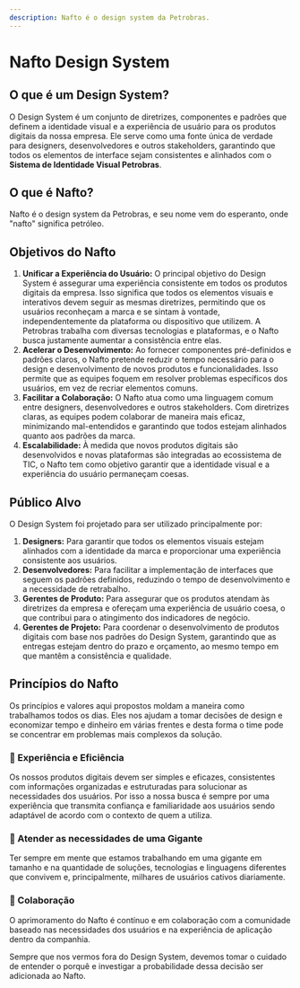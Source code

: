 ```yaml
---
description: Nafto é o design system da Petrobras.
---
```


# Nafto Design System

## O que é um Design System?

O Design System é um conjunto de diretrizes, componentes e padrões que definem a identidade visual e a experiência de usuário para os produtos digitais da nossa empresa. Ele serve como uma fonte única de verdade para designers, desenvolvedores e outros stakeholders, garantindo que todos os elementos de interface sejam consistentes e alinhados com o **Sistema de Identidade Visual Petrobras**.

## O que é Nafto?

Nafto é o design system da Petrobras, e seu nome vem do esperanto, onde "nafto" significa petróleo.

## Objetivos do Nafto

1. **Unificar a Experiência do Usuário:** O principal objetivo do Design System é assegurar uma experiência consistente em todos os produtos digitais da empresa. Isso significa que todos os elementos visuais e interativos devem seguir as mesmas diretrizes, permitindo que os usuários reconheçam a marca e se sintam à vontade, independentemente da plataforma ou dispositivo que utilizem. A Petrobras trabalha com diversas tecnologias e plataformas, e o Nafto busca justamente aumentar a consistência entre elas.
2. **Acelerar o Desenvolvimento:** Ao fornecer componentes pré-definidos e padrões claros, o Nafto pretende reduzir o tempo necessário para o design e desenvolvimento de novos produtos e funcionalidades. Isso permite que as equipes foquem em resolver problemas específicos dos usuários, em vez de recriar elementos comuns.
3. **Facilitar a Colaboração:** O Nafto atua como uma linguagem comum entre designers, desenvolvedores e outros stakeholders. Com diretrizes claras, as equipes podem colaborar de maneira mais eficaz, minimizando mal-entendidos e garantindo que todos estejam alinhados quanto aos padrões da marca.
4. **Escalabilidade:** À medida que novos produtos digitais são desenvolvidos e novas plataformas são integradas ao ecossistema de TIC, o Nafto tem como objetivo garantir que a identidade visual e a experiência do usuário permaneçam coesas.&#x20;

## Público Alvo

O Design System foi projetado para ser utilizado principalmente por:

1. **Designers:** Para garantir que todos os elementos visuais estejam alinhados com a identidade da marca e proporcionar uma experiência consistente aos usuários.
2. **Desenvolvedores:** Para facilitar a implementação de interfaces que seguem os padrões definidos, reduzindo o tempo de desenvolvimento e a necessidade de retrabalho.
3. **Gerentes de Produto:** Para assegurar que os produtos atendam às diretrizes da empresa e ofereçam uma experiência de usuário coesa, o que contribui para o atingimento dos indicadores de negócio.
4. **Gerentes de Projeto:** Para coordenar o desenvolvimento de produtos digitais com base nos padrões do Design System, garantindo que as entregas estejam dentro do prazo e orçamento, ao mesmo tempo em que mantêm a consistência e qualidade.

## Princípios do Nafto

Os princípios e valores aqui propostos moldam a maneira como trabalhamos todos os dias. Eles nos ajudam a tomar decisões de design e economizar tempo e dinheiro em várias frentes e desta forma o time pode se concentrar em problemas mais complexos da solução.

### 🌟 Experiência e Eficiência

Os nossos produtos digitais devem ser simples e eficazes, consistentes com informações organizadas e estruturadas para solucionar as necessidades dos usuários. Por isso a nossa busca é sempre por uma experiência que transmita confiança e familiaridade aos usuários sendo adaptável de acordo com o contexto de quem a utiliza.

### 🏢 Atender as necessidades de uma Gigante

Ter sempre em mente que estamos trabalhando em uma gigante em tamanho e na quantidade de soluções, tecnologias e linguagens diferentes que convivem e, principalmente, milhares de usuários cativos diariamente.

### 🤝 Colaboração

O aprimoramento do Nafto é contínuo e em colaboração com a comunidade baseado nas necessidades dos usuários e na experiência de aplicação dentro da companhia.

Sempre que nos vermos fora do Design System, devemos tomar o cuidado de entender o porquê e investigar a probabilidade dessa decisão ser adicionada ao Nafto.
